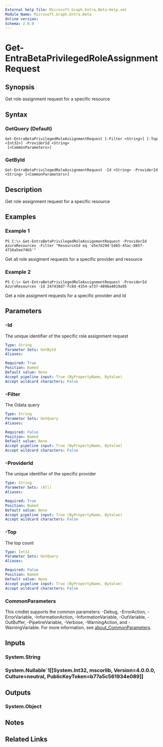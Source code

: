 ```yaml
---
External help file: Microsoft.Graph.Entra.Beta-Help.xml
Module Name: Microsoft.Graph.Entra.Beta
Online version:
Schema: 2.0.0
---
```


# Get-EntraBetaPrivilegedRoleAssignmentRequest

## Synopsis
Get role assignment request for a specific resource

## Syntax

### GetQuery (Default)
```
Get-EntraBetaPrivilegedRoleAssignmentRequest [-Filter <String>] [-Top <Int32>] -ProviderId <String>
 [<CommonParameters>]
```

### GetById
```
Get-EntraBetaPrivilegedRoleAssignmentRequest -Id <String> -ProviderId <String> [<CommonParameters>]
```

## Description
Get role assignment request for a specific resource

## Examples

### Example 1
```
PS C:\> Get-EntraBetaPrivilegedRoleAssignmentRequest -ProviderId AzureResources -Filter "ResourceId eq 'e5e7d29d-5465-45ac-885f-4716a5ee74b5'"
```

Get all role assigment requests for a specific provider and resource

### Example 2
```
PS C:\> Get-EntraBetaPrivilegedRoleAssignmentRequest -ProviderId AzureResources -Id 247438d7-fc8d-4354-a737-4898a4019a95
```

Get a role assigment requests for a specific provider and Id

## Parameters

### -Id
The unique identifier of the specific role assignment request

```yaml
Type: String
Parameter Sets: GetById
Aliases:

Required: True
Position: Named
Default value: None
Accept pipeline input: True (ByPropertyName, ByValue)
Accept wildcard characters: False
```

### -Filter
The Odata query

```yaml
Type: String
Parameter Sets: GetQuery
Aliases:

Required: False
Position: Named
Default value: None
Accept pipeline input: True (ByPropertyName, ByValue)
Accept wildcard characters: False
```

### -ProviderId
The unique identifier of the specific provider

```yaml
Type: String
Parameter Sets: (All)
Aliases:

Required: True
Position: Named
Default value: None
Accept pipeline input: True (ByPropertyName, ByValue)
Accept wildcard characters: False
```

### -Top
The top count

```yaml
Type: Int32
Parameter Sets: GetQuery
Aliases:

Required: False
Position: Named
Default value: None
Accept pipeline input: True (ByPropertyName, ByValue)
Accept wildcard characters: False
```

### CommonParameters
This cmdlet supports the common parameters: -Debug, -ErrorAction, -ErrorVariable, -InformationAction, -InformationVariable, -OutVariable, -OutBuffer, -PipelineVariable, -Verbose, -WarningAction, and -WarningVariable. For more information, see [about_CommonParameters](https://go.microsoft.com/fwlink/?LinkID=113216).

## Inputs

### System.String
### System.Nullable`1[[System.Int32, mscorlib, Version=4.0.0.0, Culture=neutral, PublicKeyToken=b77a5c561934e089]]
## Outputs

### System.Object
## Notes

## Related Links
